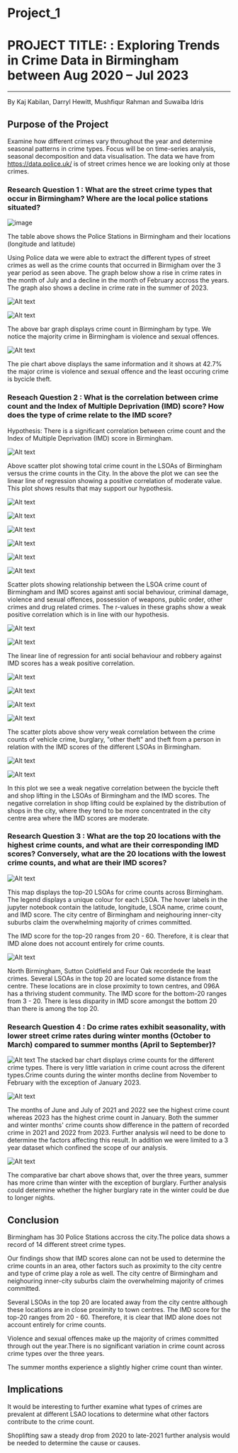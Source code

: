 # Project_1

# PROJECT TITLE: : Exploring Trends in Crime Data in Birmingham between Aug 2020 – Jul 2023
---
By Kaj Kabilan, Darryl Hewitt, Mushfiqur Rahman and Suwaiba Idris

## Purpose of the Project
Examine how different crimes vary throughout the year and determine seasonal patterns in crime types. Focus will be on time-series analysis, seasonal decomposition and data visualisation. The data we have from https://data.police.uk/ is of street crimes hence we are looking only at those crimes.

### Research Question 1 : What are the street crime types that occur in Birmingham? Where are the local police stations situated?

![image](https://github.com/DarrylHewitt/Project_1/blob/main/presentation/images_ppt/image-26.png?raw=true)




The table above shows the Police Stations in Birmingham and their locations (longitude and latitude)

Using Police data we were able to extract the different types of street crimes as well as the crime counts that occurred in Birmigham over the 3 year period as seen above.
The graph below show a rise in crime rates in the month of July and a decline in the month of February accross the years. The graph also shows a decline in crime rate in the summer of 2023.

![Alt text](https://github.com/DarrylHewitt/Project_1/blob/main/presentation/images_ppt/image.png?raw=true)

![Alt text](https://github.com/DarrylHewitt/Project_1/blob/main/presentation/images_ppt/image-19.png?raw=true)

The above bar graph displays crime count in Birmingham by type. We notice the majority crime in Birmingham is violence and sexual offences.

![Alt text](phttps://github.com/DarrylHewitt/Project_1/blob/main/presentation/images_ppt/image-20.png?raw=true)

The pie chart above displays the same information and it shows at 42.7% the major crime is violence and sexual offence and the least occuring crime is bycicle theft.


### Reseach Question 2 : What is the correlation between crime count and the Index of Multiple Deprivation (IMD) score? How does the type of crime relate to the IMD score?
Hypothesis: There is a significant correlation between crime count and the Index of Multiple Deprivation (IMD) score in Birmingham.

![Alt text](https://github.com/DarrylHewitt/Project_1/blob/main/presentation/images_ppt/image-2.png?raw=true)

Above scatter plot showing total crime count in the LSOAs of Birmingham versus the crime counts in the City. In the above the plot we can see the linear line of regression showing a positive correlation of moderate value. This plot shows results that may support our hypothesis.

![Alt text](https://github.com/DarrylHewitt/Project_1/blob/main/presentation/images_ppt/image-6.png?raw=true)

![Alt text](https://github.com/DarrylHewitt/Project_1/blob/main/presentation/images_ppt/image-8.png?raw=true)

![Alt text](https://github.com/DarrylHewitt/Project_1/blob/main/presentation/images_ppt/image-9.png?raw=true)

![Alt text](https://github.com/DarrylHewitt/Project_1/blob/main/presentation/images_ppt/image-10.png?raw=true)

![Alt text](https://github.com/DarrylHewitt/Project_1/blob/main/presentation/images_ppt/image-14.png?raw=true)

![Alt text](https://github.com/DarrylHewitt/Project_1/blob/main/presentation/images_ppt/image-16.png?raw=true)


Scatter plots showing relationship between the LSOA crime count of Birmingham and IMD scores against anti social behaviour, criminal damage, violence and sexual offences, possession of weapons, public order, other crimes and drug related crimes. The r-values in these graphs show a weak positive correlation which is in line with our hypothesis.

![Alt text](https://github.com/DarrylHewitt/Project_1/blob/main/presentation/images_ppt/image-3.png?raw=true)

![Alt text](https://github.com/DarrylHewitt/Project_1/blob/main/presentation/images_ppt/image-12.png?raw=true)


The linear line of regression for anti social behaviour and robbery against IMD scores has a weak positive correlation.

![Alt text](https://github.com/DarrylHewitt/Project_1/blob/main/presentation/images_ppt/image-4.png?raw=true)

![Alt text](https://github.com/DarrylHewitt/Project_1/blob/main/presentation/images_ppt/image-5.png?raw=true)

![Alt text](https://github.com/DarrylHewitt/Project_1/blob/main/presentation/images_ppt/image-13.png?raw=true)

![Alt text](https://github.com/DarrylHewitt/Project_1/blob/main/presentation/images_ppt/image-17.png?raw=true)

The scatter plots above show very weak correlation between the crime counts of vehicle crime, burglary, "other theft" and theft from a person in relation with the IMD scores of the different LSOAs in Birmingham. 

![Alt text](https://github.com/DarrylHewitt/Project_1/blob/main/presentation/images_ppt/image-15.png?raw=true)

![Alt text](https://github.com/DarrylHewitt/Project_1/blob/main/presentation/images_ppt/image-18.png?raw=true)

In this plot we see a weak negative correlation between the bycicle theft and shop lifting  in the LSOAs of Birmingham and  the IMD scores. The negative correlation in shop lifting could be explained by the distribution of shops in the city, where they tend to be more concentrated in the city centre area where the IMD scores are moderate.


### Research Question 3 : What are the top 20 locations with the highest crime counts, and what are their corresponding IMD scores? Conversely, what are the 20 locations with the lowest crime counts, and what are their IMD scores?
![Alt text](https://github.com/DarrylHewitt/Project_1/blob/main/presentation/images_ppt/image-22.png?raw=true)

This map displays the top-20 LSOAs for crime counts across Birmingham. The legend displays a unique colour for each LSOA. The hover labels in the jupyter notebook contain the latitude, longitude, LSOA name, crime count, and IMD score.
The city centre of Birmingham and neighouring inner-city suburbs claim the overwhelming majority of crimes committed.

The IMD score for the top-20 ranges from 20 - 60. Therefore, it is clear that IMD alone does not account entirely for crime counts.


![Alt text](https://github.com/DarrylHewitt/Project_1/blob/main/presentation/images_ppt/image-21.png?raw=true)

North Birmingham, Sutton Coldfield and Four Oak recordede the least crimes.
Several LSOAs in the top 20 are located some distance from the centre. These locations are in close proximity to town centres, and 096A has a thriving student community.
The IMD score for the bottom-20 ranges from 3 - 20. There is less disparity in IMD score amongst the bottom 20 than there is among the top 20.


### Research Question 4 : Do crime rates exhibit seasonality, with lower street crime rates during winter months (October to March) compared to summer months (April to September)?

![Alt text](https://github.com/DarrylHewitt/Project_1/blob/main/presentation/images_ppt/image-23.png?raw=true)
The stacked bar chart displays crime counts for the different crime types. There is very little variation in crime count across the diferent types.Crime counts during the winter months decline from November to February with the exception of January 2023. 

![Alt text](https://github.com/DarrylHewitt/Project_1/blob/main/presentation/images_ppt/image-24.png?raw=true)

The months of June and July of 2021 and 2022 see the highest crime count whereas 2023 has the highest crime count in January. 
Both the summer and winter months' crime counts show difference in the pattern of recorded crime in 2021 and 2022 from 2023. Further analysis wil need to be done to determine the factors affecting this result. In addition we were limited to a 3 year dataset which confined the scope of our analysis.

![Alt text](https://github.com/DarrylHewitt/Project_1/blob/main/presentation/images_ppt/image-25.png?raw=true)

The comparative bar chart above shows that, over the three years, summer has more crime than winter with the exception of burglary. Further analysis could determine whether the higher burglary rate in the winter could be due to longer nights.

## Conclusion

Birmingham has 30 Police Stations accross the city.The police data shows a record of 14 different street crime types.

Our findings show that IMD scores alone can not be used to determine the crime counts in an area, other factors such as proximity to the city centre and type of crime play a role as well. 
The city centre of Birmingham and neighouring inner-city suburbs claim the overwhelming majority of crimes committed.

Several LSOAs in the top 20 are located away from the city centre although these locations are in close proximity to town centres. The IMD score for the top-20 ranges from 20 - 60. Therefore, it is clear that IMD alone does not account entirely for crime counts.

Violence and sexual offences make up the majority of crimes committed through out the year.There is no significant variation in crime count across crime types over the three years.

The summer months experience a slightly higher crime count than winter.

## Implications


It would be interesting to further examine what types of crimes are prevalent at different LSAO locations to determine what other factors contribute to the crime count.

Shoplifting saw a steady drop from 2020 to late-2021 further analysis would be needed to determine the cause or causes.








